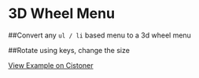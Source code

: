 3D Wheel Menu
============
##Convert any `ul / li` based menu to a 3d wheel menu

##Rotate using keys, change the size

[View Example on Cistoner](http://cistoner.org/sample/3d-wheel-menu/)
